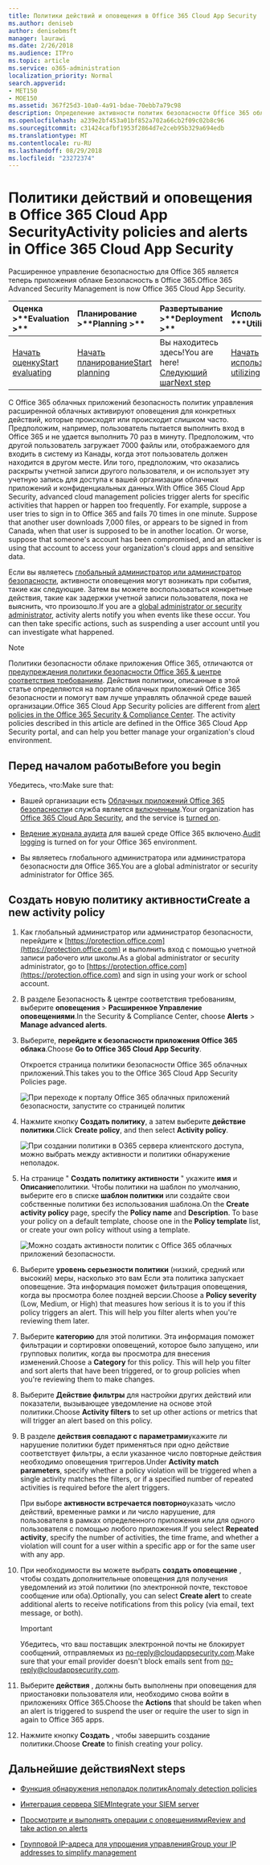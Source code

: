 ```yaml
---
title: Политики действий и оповещения в Office 365 Cloud App Security
ms.author: deniseb
author: denisebmsft
manager: laurawi
ms.date: 2/26/2018
ms.audience: ITPro
ms.topic: article
ms.service: o365-administration
localization_priority: Normal
search.appverid:
- MET150
- MOE150
ms.assetid: 367f25d3-10a0-4a91-bdae-70ebb7a79c98
description: Определение активности политик безопасности Office 365 облаке приложения для настройки оповещений для запуска, когда деятельности происходить или происходит слишком часто. Настраивая политики для запуска оповещения, можно получать уведомления о и отслеживать действия.
ms.openlocfilehash: a239e2bf453a01bf852a702a66cb2f09c02b8c96
ms.sourcegitcommit: c31424cafbf1953f2864d7e2ceb95b329a694edb
ms.translationtype: MT
ms.contentlocale: ru-RU
ms.lasthandoff: 08/29/2018
ms.locfileid: "23272374"
---
```

# <a name="activity-policies-and-alerts-in-office-365-cloud-app-security"></a><span data-ttu-id="05a94-104">Политики действий и оповещения в Office 365 Cloud App Security</span><span class="sxs-lookup"><span data-stu-id="05a94-104">Activity policies and alerts in Office 365 Cloud App Security</span></span>

<span data-ttu-id="05a94-105">Расширенное управление безопасностью для Office 365 является теперь приложения облаке Безопасность в Office 365.</span><span class="sxs-lookup"><span data-stu-id="05a94-105">Office 365 Advanced Security Management is now Office 365 Cloud App Security.</span></span>
  
|<span data-ttu-id="05a94-106">Оценка **\>**</span><span class="sxs-lookup"><span data-stu-id="05a94-106">****Evaluation** \>**</span></span>|<span data-ttu-id="05a94-107">Планирование **\>**</span><span class="sxs-lookup"><span data-stu-id="05a94-107">****Planning** \>**</span></span>|<span data-ttu-id="05a94-108">Развертывание **\>**</span><span class="sxs-lookup"><span data-stu-id="05a94-108">****Deployment** \>**</span></span>|<span data-ttu-id="05a94-109">Использование \*\*\*</span><span class="sxs-lookup"><span data-stu-id="05a94-109">****Utilization****</span></span>|
|:-----|:-----|:-----|:-----|
|[<span data-ttu-id="05a94-110">Начать оценку</span><span class="sxs-lookup"><span data-stu-id="05a94-110">Start evaluating</span></span>](office-365-cas-overview.md) <br/> |[<span data-ttu-id="05a94-111">Начать планирование</span><span class="sxs-lookup"><span data-stu-id="05a94-111">Start planning</span></span>](get-ready-for-office-365-cas.md) <br/> |<span data-ttu-id="05a94-112">Вы находитесь здесь!</span><span class="sxs-lookup"><span data-stu-id="05a94-112">You are here!</span></span>  <br/> [<span data-ttu-id="05a94-113">Следующий шаг</span><span class="sxs-lookup"><span data-stu-id="05a94-113">Next step</span></span>](anomaly-detection-policies-in-ocas.md) <br/> |[<span data-ttu-id="05a94-114">Начать использование</span><span class="sxs-lookup"><span data-stu-id="05a94-114">Start utilizing</span></span>](utilization-activities-for-ocas.md) <br/> |
   
<span data-ttu-id="05a94-p102">С Office 365 облачных приложений безопасность политик управления расширенной облачных активируют оповещения для конкретных действий, которые происходят или происходит слишком часто. Предположим, например, пользователь пытается выполнить вход в Office 365 и не удается выполнить 70 раз в минуту. Предположим, что другой пользователь загружает 7000 файлы или, отображаемого для входить в систему из Канады, когда этот пользователь должен находится в другом месте. Или того, предположим, что оказались раскрыты учетной записи другого пользователя, и он использует эту учетную запись для доступа к вашей организации облачных приложений и конфиденциальных данных.</span><span class="sxs-lookup"><span data-stu-id="05a94-p102">With Office 365 Cloud App Security, advanced cloud management policies trigger alerts for specific activities that happen or happen too frequently. For example, suppose a user tries to sign in to Office 365 and fails 70 times in one minute. Suppose that another user downloads 7,000 files, or appears to be signed in from Canada, when that user is supposed to be in another location. Or worse, suppose that someone's account has been compromised, and an attacker is using that account to access your organization's cloud apps and sensitive data.</span></span>
  
<span data-ttu-id="05a94-p103">Если вы являетесь [глобальный администратор или администратор безопасности](permissions-in-the-security-and-compliance-center.md), активности оповещения могут возникать при события, такие как следующие. Затем вы можете воспользоваться конкретные действия, такие как задержки учетной записи пользователя, пока не выяснить, что произошло.</span><span class="sxs-lookup"><span data-stu-id="05a94-p103">If you are a [global administrator or security administrator](permissions-in-the-security-and-compliance-center.md), activity alerts notify you when events like these occur. You can then take specific actions, such as suspending a user account until you can investigate what happened.</span></span>
  
> [!NOTE]
> <span data-ttu-id="05a94-p104">Политики безопасности облаке приложения Office 365, отличаются от [предупреждения политики безопасности Office 365 &amp; центре соответствия требованиям](alert-policies.md). Действия политики, описанные в этой статье определяются на портале облачных приложений Office 365 безопасности и помогут вам лучше управлять облачной среде вашей организации.</span><span class="sxs-lookup"><span data-stu-id="05a94-p104">Office 365 Cloud App Security policies are different from [alert policies in the Office 365 Security &amp; Compliance Center](alert-policies.md). The activity policies described in this article are defined in the Office 365 Cloud App Security portal, and can help you better manage your organization's cloud environment.</span></span> 
  
## <a name="before-you-begin"></a><span data-ttu-id="05a94-123">Перед началом работы</span><span class="sxs-lookup"><span data-stu-id="05a94-123">Before you begin</span></span>

<span data-ttu-id="05a94-124">Убедитесь, что:</span><span class="sxs-lookup"><span data-stu-id="05a94-124">Make sure that:</span></span>
  
- <span data-ttu-id="05a94-125">Вашей организации есть [Облачных приложений Office 365 безопасности](office-365-cas-overview.md)и служба является [включенным](turn-on-office-365-cas.md).</span><span class="sxs-lookup"><span data-stu-id="05a94-125">Your organization has [Office 365 Cloud App Security](office-365-cas-overview.md), and the service is [turned on](turn-on-office-365-cas.md).</span></span>
    
- <span data-ttu-id="05a94-126">[Ведение журнала аудита](turn-audit-log-search-on-or-off.md) для вашей среде Office 365 включено.</span><span class="sxs-lookup"><span data-stu-id="05a94-126">[Audit logging](turn-audit-log-search-on-or-off.md) is turned on for your Office 365 environment.</span></span> 
    
- <span data-ttu-id="05a94-127">Вы являетесь глобального администратора или администратора безопасности для Office 365.</span><span class="sxs-lookup"><span data-stu-id="05a94-127">You are a global administrator or security administrator for Office 365.</span></span>
    
## <a name="create-a-new-activity-policy"></a><span data-ttu-id="05a94-128">Создать новую политику активности</span><span class="sxs-lookup"><span data-stu-id="05a94-128">Create a new activity policy</span></span>

1. <span data-ttu-id="05a94-129">Как глобальный администратор или администратор безопасности, перейдите к [https://protection.office.com](https://protection.office.com) и выполнить вход с помощью учетной записи рабочего или школы.</span><span class="sxs-lookup"><span data-stu-id="05a94-129">As a global administrator or security administrator, go to [https://protection.office.com](https://protection.office.com) and sign in using your work or school account.</span></span> 
    
2. <span data-ttu-id="05a94-130">В разделе Безопасность &amp; центре соответствия требованиям, выберите **оповещения** \> **Расширенное Управление оповещениями**.</span><span class="sxs-lookup"><span data-stu-id="05a94-130">In the Security &amp; Compliance Center, choose **Alerts** \> **Manage advanced alerts**.</span></span>
    
3. <span data-ttu-id="05a94-131">Выберите, **перейдите к безопасности приложения Office 365 облака**.</span><span class="sxs-lookup"><span data-stu-id="05a94-131">Choose **Go to Office 365 Cloud App Security**.</span></span>
    
    <span data-ttu-id="05a94-132">Откроется страница политики безопасности Office 365 облачных приложений.</span><span class="sxs-lookup"><span data-stu-id="05a94-132">This takes you to the Office 365 Cloud App Security Policies page.</span></span>
    
    ![При переходе к порталу Office 365 облачных приложений безопасности, запустите со страницей политик](media/5cb8833c-4e08-438c-bab3-91b5106f6f3f.png)
  
4. <span data-ttu-id="05a94-134">Нажмите кнопку **Создать политику**, а затем выберите **действие политики**.</span><span class="sxs-lookup"><span data-stu-id="05a94-134">Click **Create policy**, and then select **Activity policy**.</span></span>
    
    ![При создании политики в O365 сервера клиентского доступа, можно выбрать между активности и политики обнаружение неполадок.](media/79f34535-ddf9-4a5b-a0a3-8766bf9c174c.png)
  
5. <span data-ttu-id="05a94-p105">На странице " **Создать политику активности** " укажите **имя** и **Описание**политики. Чтобы политики на шаблон по умолчанию, выберите его в списке **шаблон политики** или создайте свои собственные политики без использования шаблона.</span><span class="sxs-lookup"><span data-stu-id="05a94-p105">On the **Create activity policy** page, specify the **Policy name** and **Description**. To base your policy on a default template, choose one in the **Policy template** list, or create your own policy without using a template.</span></span> 
    
    ![Можно создать активности политик с Office 365 облачных приложений безопасности.](media/4083a76f-7074-4d6a-8200-6d76d49259d7.png)
  
6. <span data-ttu-id="05a94-p106">Выберите **уровень серьезности политики** (низкий, средний или высокий) меры, насколько это вам Если эта политика запускает оповещение. Эта информация поможет фильтрация оповещения, когда вы просмотра более поздней версии.</span><span class="sxs-lookup"><span data-stu-id="05a94-p106">Choose a **Policy severity** (Low, Medium, or High) that measures how serious it is to you if this policy triggers an alert. This will help you filter alerts when you're reviewing them later.</span></span> 
    
7. <span data-ttu-id="05a94-p107">Выберите **категорию** для этой политики. Эта информация поможет фильтрации и сортировки оповещений, которое было запущено, или групповых политик, когда вы просмотра для внесения изменений.</span><span class="sxs-lookup"><span data-stu-id="05a94-p107">Choose a **Category** for this policy. This will help you filter and sort alerts that have been triggered, or to group policies when you're reviewing them to make changes.</span></span> 
    
8. <span data-ttu-id="05a94-143">Выберите **Действие фильтры** для настройки других действий или показатели, вызывающее уведомление на основе этой политики.</span><span class="sxs-lookup"><span data-stu-id="05a94-143">Choose **Activity filters** to set up other actions or metrics that will trigger an alert based on this policy.</span></span> 
    
9. <span data-ttu-id="05a94-144">В разделе **действия совпадают с параметрами**укажите ли нарушение политики будет применяться при одно действие соответствует фильтры, а если указанное число повторные действия необходимо оповещения триггеров.</span><span class="sxs-lookup"><span data-stu-id="05a94-144">Under **Activity match parameters**, specify whether a policy violation will be triggered when a single activity matches the filters, or if a specified number of repeated activities is required before the alert triggers.</span></span>
    
    <span data-ttu-id="05a94-145">При выборе **активности встречается повторно**указать число действий, временные рамки и ли число нарушение, для пользователя в рамках определенного приложения или для одного пользователя с помощью любого приложения.</span><span class="sxs-lookup"><span data-stu-id="05a94-145">If you select **Repeated activity**, specify the number of activities, the time frame, and whether a violation will count for a user within a specific app or for the same user with any app.</span></span>
    
10. <span data-ttu-id="05a94-146">При необходимости вы можете выбрать **создать оповещение** , чтобы создать дополнительные оповещения для получения уведомлений из этой политики (по электронной почте, текстовое сообщение или оба).</span><span class="sxs-lookup"><span data-stu-id="05a94-146">Optionally, you can select **Create alert** to create additional alerts to receive notifications from this policy (via email, text message, or both).</span></span> 
    
    > [!IMPORTANT]
    > <span data-ttu-id="05a94-147">Убедитесь, что ваш поставщик электронной почты не блокирует сообщений, отправляемых из no-reply@cloudappsecurity.com.</span><span class="sxs-lookup"><span data-stu-id="05a94-147">Make sure that your email provider doesn't block emails sent from no-reply@cloudappsecurity.com.</span></span> 
  
11. <span data-ttu-id="05a94-148">Выберите **действия** , должны быть выполнены при оповещения для приостановки пользователя или, необходимо снова войти в приложениях Office 365.</span><span class="sxs-lookup"><span data-stu-id="05a94-148">Choose the **Actions** that should be taken when an alert is triggered to suspend the user or require the user to sign in again to Office 365 apps.</span></span> 
    
12. <span data-ttu-id="05a94-149">Нажмите кнопку **Создать** , чтобы завершить создание политики.</span><span class="sxs-lookup"><span data-stu-id="05a94-149">Choose **Create** to finish creating your policy.</span></span> 
    
## <a name="next-steps"></a><span data-ttu-id="05a94-150">Дальнейшие действия</span><span class="sxs-lookup"><span data-stu-id="05a94-150">Next steps</span></span>
<span data-ttu-id="05a94-151"><a name="nextsteps"> </a></span><span class="sxs-lookup"><span data-stu-id="05a94-151"></span></span>

- [<span data-ttu-id="05a94-152">Функция обнаружения неполадок политик</span><span class="sxs-lookup"><span data-stu-id="05a94-152">Anomaly detection policies</span></span>](anomaly-detection-policies-in-ocas.md)
    
- [<span data-ttu-id="05a94-153">Интеграция сервера SIEM</span><span class="sxs-lookup"><span data-stu-id="05a94-153">Integrate your SIEM server</span></span>](integrate-your-siem-server-with-office-365-cas.md)
    
- [<span data-ttu-id="05a94-154">Просмотрите и выполнять операции с оповещениями</span><span class="sxs-lookup"><span data-stu-id="05a94-154">Review and take action on alerts</span></span>](review-office-365-cas-alerts.md)
    
- [<span data-ttu-id="05a94-155">Групповой IP-адреса для упрощения управления</span><span class="sxs-lookup"><span data-stu-id="05a94-155">Group your IP addresses to simplify management</span></span>](group-your-ip-addresses-in-ocas.md)
    

